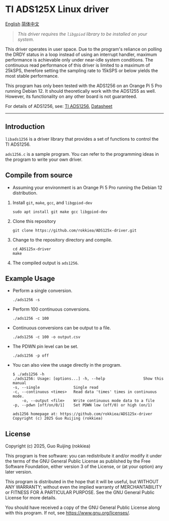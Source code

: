 # TI ADS125X Linux driver

[English](./README.md) [简体中文](./README-zh.md)

> *This driver requires the `libgpiod` library to be installed on your system.*

This driver operates in user space. Due to the program's reliance on polling the DRDY status in a loop instead of using an interrupt handler, maximum performance is achievable only under near-idle system conditions. The continuous read performance of this driver is limited to a maximum of 25kSPS, therefore setting the sampling rate to 15kSPS or below yields the most stable performance.


This program has only been tested with the ADS1256 on an Orange Pi 5 Pro running Debian 12. It should theoretically work with the ADS1255 as well. However, its functionality on any other board is not guaranteed.

For details of ADS1256, see: [TI ADS1256](https://www.ti.com/product/ADS1256), [Datasheet](https://www.ti.com/lit/gpn/ads1256)

---

## Introduction

`libads1256` is a driver library that provides a set of functions to control the TI ADS1256.

`ads1256.c` is a sample program. You can refer to the programming ideas in the program to write your own driver.

## Compile from source

* Assuming your environment is an Orange Pi 5 Pro running the Debian 12 distribution.

1. Install `git`, `make`, `gcc`, and `libgpiod-dev`
    
    `sudo apt install git make gcc libgpiod-dev`

2. Clone this repository

    `git clone https://github.com/rokkiea/ADS125x-driver.git`

3. Change to the repository directory and compile.

    ```shell
    cd ADS125x-driver
    make
    ```

4. The compiled output is `ads1256`.

## Example Usage

- Perform a single conversion.

    `./ads1256 -s`

- Perform 100 continuous conversions.

    `./ads1256 -c 100`

- Continuous conversions can be output to a file.

    `./ads1256 -c 100 -o output.csv`

- The PDWN pin level can be set.

    `./ads1256 -p off`

- You can also view the usage directly in the program.

    ```TEXT
    $ ./ads1256 -h
    ./ads1256: Usage: [options...] -h, --help                 Show this manual
    -s, --single               Single read
    -c, --continuous <times>   Read data 'times' times in continuous mode.
        -o, --output <file>    Write continuous mode data to a file
    -p, --pdwn [off/on/0/1]    Set PDWN low (off/0) or high (on/1)

    ads1256 homepage at: https://github.com/rokkiea/ADS125x-driver
    Copyright (c) 2025 Guo Ruijing (rokkiea)
    ```

## License

Copyright (c) 2025, Guo Ruijing (rokkiea)

This program is free software: you can redistribute it and/or modify
it under the terms of the GNU General Public License as published by
the Free Software Foundation, either version 3 of the License, or
(at your option) any later version.

This program is distributed in the hope that it will be useful,
but WITHOUT ANY WARRANTY; without even the implied warranty of
MERCHANTABILITY or FITNESS FOR A PARTICULAR PURPOSE.  See the
GNU General Public License for more details.

You should have received a copy of the GNU General Public License
along with this program.  If not, see <https://www.gnu.org/licenses/>.
